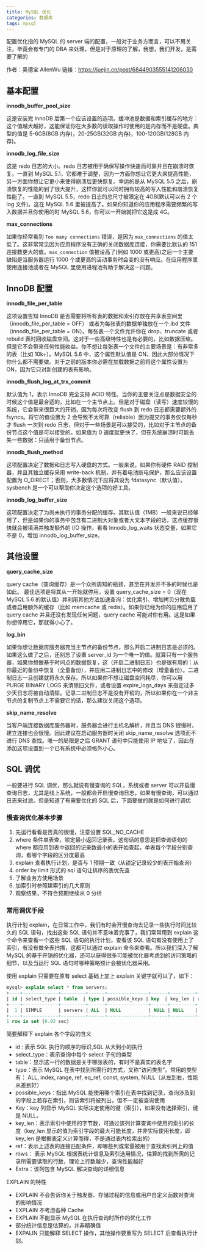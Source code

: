 ```yaml
---
title: MySQL 优化
categories: 数据库
tags: mysql
---
```


配置优化指的 MySQL 的 server 端的配置，一般对于业务方而言，可以不用关注，毕竟会有专门的 DBA 来处理，但是对于原理的了解，我想，我们开发，是需要了解的

作者：吴德宝 AllenWu
链接：https://juejin.cn/post/6844903555141206030

<!-- more -->

## 基本配置

**innodb_buffer_pool_size**

这是安装完 InnoDB 后第一个应该设置的选项。缓冲池是数据和索引缓存的地方：这个值越大越好，这能保证你在大多数的读取操作时使用的是内存而不是硬盘。典型的值是 5-6GB(8GB 内存)，20-25GB(32GB 内存)，100-120GB(128GB 内存)。

**innodb_log_file_size**

这是 redo 日志的大小。redo 日志被用于确保写操作快速而可靠并且在崩溃时恢复。一直到 MySQL 5.1，它都难于调整，因为一方面你想让它更大来提高性能，另一方面你想让它更小来使得崩溃后更快恢复。幸运的是从 MySQL 5.5 之后，崩溃恢复的性能的到了很大提升，这样你就可以同时拥有较高的写入性能和崩溃恢复性能了。一直到 MySQL 5.5，redo 日志的总尺寸被限定在 4GB(默认可以有 2 个 log 文件)。这在 MySQL 5.6 里被提高了。如果你知道你的应用程序需要频繁的写入数据并且你使用的时 MySQL 5.6，你可以一开始就把它这是成 4G。

**max_connections**

如果你经常看到 `Too many connections` 错误，是因为 `max_connections` 的值太低了。这非常常见因为应用程序没有正确的关闭数据库连接，你需要比默认的 151 连接数更大的值。`max_connection` 值被设高了(例如 1000 或更高)之后一个主要缺陷是当服务器运行 1000 个或更高的活动事务时会变的没有响应。在应用程序里使用连接池或者在 MySQL 里使用进程池有助于解决这一问题。

## InnoDB 配置

**innodb_file_per_table**

这项设置告知 InnoDB 是否需要将所有表的数据和索引存放在共享表空间里（innodb_file_per_table = OFF） 或者为每张表的数据单独放在一个.ibd 文件（innodb_file_per_table = ON）。每张表一个文件允许你在 drop、truncate 或者 rebuild 表时回收磁盘空间。这对于一些高级特性也是有必要的，比如数据压缩。但是它不会带来任何性能收益。你不想让每张表一个文件的主要场景是：有非常多的表（比如 10k+）。MySQL 5.6 中，这个属性默认值是 ON，因此大部分情况下你什么都不需要做。对于之前的版本你必需在加载数据之前将这个属性设置为 ON，因为它只对新创建的表有影响。

**innodb_flush_log_at_trx_commit**

默认值为 1，表示 InnoDB 完全支持 ACID 特性。当你的主要关注点是数据安全的时候这个值是最合适的，比如在一个主节点上。但是对于磁盘（读写）速度较慢的系统，它会带来很巨大的开销，因为每次将改变 flush 到 redo 日志都需要额外的 fsyncs。将它的值设置为 2 会导致不太可靠（reliable）因为提交的事务仅仅每秒才 flush 一次到 redo 日志，但对于一些场景是可以接受的，比如对于主节点的备份节点这个值是可以接受的。如果值为 0 速度就更快了，但在系统崩溃时可能丢失一些数据：只适用于备份节点。

**innodb_flush_method**

这项配置决定了数据和日志写入硬盘的方式。一般来说，如果你有硬件 RAID 控制器，并且其独立缓存采用 write-back 机制，并有着电池断电保护，那么应该设置配置为 O_DIRECT；否则，大多数情况下应将其设为 fdatasync（默认值）。sysbench 是一个可以帮助你决定这个选项的好工具。

**innodb_log_buffer_size**

这项配置决定了为尚未执行的事务分配的缓存。其默认值（1MB）一般来说已经够用了，但是如果你的事务中包含有二进制大对象或者大文本字段的话，这点缓存很快就会被填满并触发额外的 I/O 操作。看看 Innodb_log_waits 状态变量，如果它不是 0，增加 innodb_log_buffer_size。

## 其他设置

**query_cache_size**

query cache（查询缓存）是一个众所周知的瓶颈，甚至在并发并不多的时候也是如此。 最佳选项是将其从一开始就停用，设置 query_cache_size = 0（现在 MySQL 5.6 的默认值）并利用其他方法加速查询：优化索引、增加拷贝分散负载或者启用额外的缓存（比如 memcache 或 redis）。如果你已经为你的应用启用了 query cache 并且还没有发现任何问题，query cache 可能对你有用。这是如果你想停用它，那就得小心了。

**log_bin**

如果你想让数据库服务器充当主节点的备份节点，那么开启二进制日志是必须的。如果这么做了之后，还别忘了设置 server_id 为一个唯一的值。就算只有一个服务器，如果你想做基于时间点的数据恢复，这（开启二进制日志）也是很有用的：从你最近的备份中恢复（全量备份），并应用二进制日志中的修改（增量备份）。二进制日志一旦创建就将永久保存。所以如果你不想让磁盘空间耗尽，你可以用 PURGE BINARY LOGS 来清除旧文件，或者设置 expire_logs_days 来指定过多少天日志将被自动清除。记录二进制日志不是没有开销的，所以如果你在一个非主节点的复制节点上不需要它的话，那么建议关闭这个选项。

**skip_name_resolve**

当客户端连接数据库服务器时，服务器会进行主机名解析，并且当 DNS 很慢时，建立连接也会很慢。因此建议在启动服务器时关闭 skip_name_resolve 选项而不进行 DNS 查找。唯一的局限是之后 GRANT 语句中只能使用 IP 地址了，因此在添加这项设置到一个已有系统中必须格外小心。

## SQL 调优

一般要进行 SQL 调优，那么就说有慢查询的 SQL，系统或者 server 可以开启慢查询日志，尤其是线上系统，一般都会开启慢查询日志，如果有慢查询，可以通过日志来过滤。但是知道了有需要优化的 SQL 后，下面要做的就是如何进行调优

### 慢查询优化基本步骤

1. 先运行看看是否真的很慢，注意设置 SQL_NO_CACHE
2. where 条件单表查，锁定最小返回记录表。这句话的意思是把查询语句的 where 都应用到表中返回的记录数最小的表开始查起，单表每个字段分别查询，看哪个字段的区分度最高
3. explain 查看执行计划，是否与 1 预期一致（从锁定记录较少的表开始查询）
4. order by limit 形式的 sql 语句让排序的表优先查
5. 了解业务方使用场景
6. 加索引时参照建索引的几大原则
7. 观察结果，不符合预期继续从 0 分析

### 常用调优手段

执行计划 explain，在日常工作中，我们有时会开慢查询去记录一些执行时间比较久的 SQL 语句，找出这些 SQL 语句并不意味着完事了，我们常常用到 explain 这个命令来查看一个这些 SQL 语句的执行计划，查看该 SQL 语句有没有使用上了索引，有没有做全表扫描，这都可以通过 explain 命令来查看。所以我们深入了解 MySQL 的基于开销的优化器，还可以获得很多可能被优化器考虑到的访问策略的细节，以及当运行 SQL 语句时哪种策略预计会被优化器采用。

使用 explain 只需要在原有 select 基础上加上 explain 关键字就可以了，如下：

```sql
mysql> explain select * from servers;
+----+-------------+---------+------+---------------+------+---------+------+------+-------+
| id | select_type | table  | type | possible_keys | key  | key_len | ref  | rows | Extra |
+----+-------------+---------+------+---------------+------+---------+------+------+-------+
|  1 | SIMPLE      | servers | ALL  | NULL          | NULL | NULL    | NULL |    1 | NULL  |
+----+-------------+---------+------+---------------+------+---------+------+------+-------+
1 row in set (0.03 sec)
```

简要解释下 explain 各个字段的含义

- id : 表示 SQL 执行的顺序的标识,SQL 从大到小的执行
- select_type：表示查询中每个 select 子句的类型
- table：显示这一行的数据是关于哪张表的，有时不是真实的表名字
- type：表示 MySQL 在表中找到所需行的方式，又称“访问类型”。常用的类型有： ALL, index, range, ref, eq_ref, const, system, NULL（从左到右，性能从差到好）
- possible_keys：指出 MySQL 能使用哪个索引在表中找到记录，查询涉及到的字段上若存在索引，则该索引将被列出，但不一定被查询使用
- Key：key 列显示 MySQL 实际决定使用的键（索引），如果没有选择索引，键是 NULL。
- key_len：表示索引中使用的字节数，可通过该列计算查询中使用的索引的长度（key_len 显示的值为索引字段的最大可能长度，并非实际使用长度，即 key_len 是根据表定义计算而得，不是通过表内检索出的）
- ref：表示上述表的连接匹配条件，即哪些列或常量被用于查找索引列上的值
- rows： 表示 MySQL 根据表统计信息及索引选用情况，估算的找到所需的记录所需要读取的行数，理论上行数越少，查询性能越好
- Extra：该列包含 MySQL 解决查询的详细信息

EXPLAIN 的特性

- EXPLAIN 不会告诉你关于触发器、存储过程的信息或用户自定义函数对查询的影响情况
- EXPLAIN 不考虑各种 Cache
- EXPLAIN 不能显示 MySQL 在执行查询时所作的优化工作
- 部分统计信息是估算的，并非精确值
- EXPALIN 只能解释 SELECT 操作，其他操作要重写为 SELECT 后查看执行计划。
